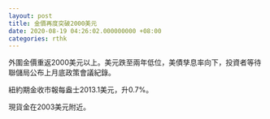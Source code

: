 ```yaml
---
layout: post
title: 金價再度突破2000美元
date: 2020-08-19 04:26:02.000000000 +08:00
categories: rthk
---
```


外圍金價重返2000美元以上。美元跌至兩年低位，美債孳息率向下，投資者等待聯儲局公布上月底政策會議紀錄。

紐約期金收市報每盎士2013.1美元，升0.7%。

現貨金在2003美元附近。
